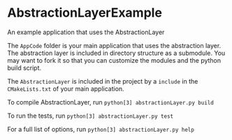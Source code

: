 # AbstractionLayerExample
An example application that uses the AbstractionLayer

The `AppCode` folder is your main application that uses the abstraction layer. The abstraction layer is included in directory structure as a submodule. You may want to fork it
so that you can customize the modules and the python build script.

The `AbstractionLayer` is included in the project by a `include` in the `CMakeLists.txt` of your main application.

To compile AbstractionLayer, run `python[3] abstractionLayer.py build`

To run the tests, run `python[3] abstractionLayer.py test`

For a full list of options, run `python[3] abstractionLayer.py help`
